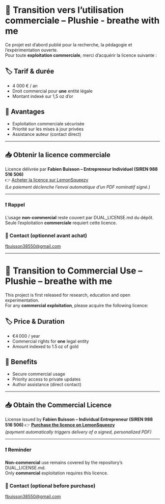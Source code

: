 # 🔁 Transition vers l’utilisation commerciale – Plushie - breathe with me

Ce projet est d’abord publié pour la recherche, la pédagogie et l’expérimentation ouverte.  
Pour toute **exploitation commerciale**, merci d’acquérir la licence suivante :

## 🏷️ Tarif & durée
- 4 000 € / an  
- Droit commercial pour **une** entité légale  
- Montant indexé sur 1,5 oz d’or

## 📜 Avantages
- Exploitation commerciale sécurisée  
- Priorité sur les mises à jour privées  
- Assistance auteur (contact direct)

---

## 📥 Obtenir la licence commerciale  
Licence délivrée par **Fabien Buisson – Entrepreneur Individuel (SIREN 988 516 506)**  
👉 [Acheter la licence sur LemonSqueezy](https://f-buisson.lemonsqueezy.com/buy/8430de49-9b31-4802-a4e6-0b24f769aad)  
*(Le paiement déclenche l’envoi automatique d’un PDF nominatif signé.)*

---

### ❗ Rappel
L’usage **non-commercial** reste couvert par DUAL_LICENSE.md du dépôt.  
Seule l’exploitation **commerciale** requiert cette licence.

### 📧 Contact (optionnel avant achat)
fbuisson38550@gmail.com

---

# 🔁 Transition to Commercial Use – Plushie – breathe with me

This project is first released for research, education and open experimentation.  
For any **commercial exploitation**, please acquire the following licence:

## 🏷️ Price & Duration
- €4 000 / year  
- Commercial rights for **one** legal entity  
- Amount indexed to 1.5 oz of gold

## 📜 Benefits
- Secure commercial usage  
- Priority access to private updates  
- Author assistance (direct contact)

---

## 📥 Obtain the Commercial Licence
License issued by **Fabien Buisson – Individual Entrepreneur (SIREN 988 516 506)**
👉 **[Purchase the licence on LemonSqueezy](https://f-buisson.lemonsqueezy.com/buy/8430de49-9b31-4802-a4e6-0b24f769aad)**  
*(payment automatically triggers delivery of a signed, personalized PDF)*

---

### ❗ Reminder
**Non‑commercial** use remains covered by the repository’s DUAL_LICENSE.md.  
Only **commercial** exploitation requires this licence.

### 📧 Contact (optional before purchase)
fbuisson38550@gmail.com
